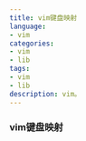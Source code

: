 ```yaml
---
title: vim键盘映射
language:
- vim
categories:
- vim
- lib
tags:
- vim
- lib
description: vim。
---
```

### vim键盘映射


